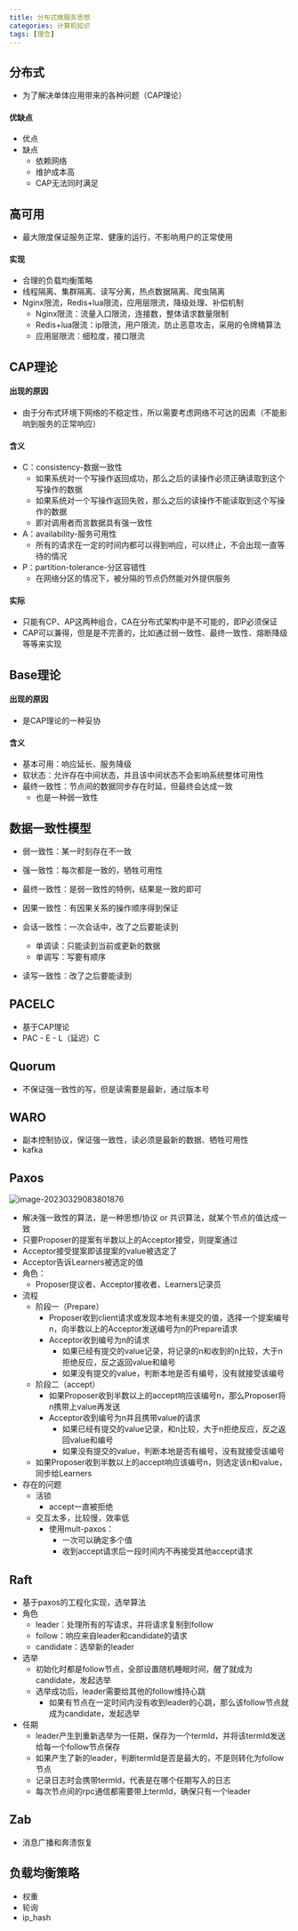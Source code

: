 ```yaml
---
title: 分布式微服务思想
categories: 计算机知识
tags: [理念]
---
```


## 分布式

- 为了解决单体应用带来的各种问题（CAP理论）

#### 优缺点

- 优点
- 缺点
  - 依赖网络
  - 维护成本高
  - CAP无法同时满足

## 高可用

- 最大限度保证服务正常、健康的运行，不影响用户的正常使用

#### 实现

- 合理的负载均衡策略
- 线程隔离、集群隔离、读写分离，热点数据隔离、爬虫隔离
- Nginx限流，Redis+lua限流，应用层限流，降级处理、补偿机制
  - Nginx限流：流量入口限流，连接数，整体请求数量限制
  - Redis+lua限流：ip限流，用户限流，防止恶意攻击，采用的令牌桶算法
  - 应用层限流：细粒度，接口限流

## CAP理论

#### 出现的原因

- 由于分布式环境下网络的不稳定性，所以需要考虑网络不可达的因素（不能影响到服务的正常响应）

#### 含义

- C：consistency-数据一致性
  - 如果系统对一个写操作返回成功，那么之后的读操作必须正确读取到这个写操作的数据
  - 如果系统对一个写操作返回失败，那么之后的读操作不能读取到这个写操作的数据
  - 即对调用者而言数据具有强一致性
- A：availability-服务可用性
  - 所有的请求在一定的时间内都可以得到响应，可以终止，不会出现一直等待的情况
- P：partition-tolerance-分区容错性
  - 在网络分区的情况下，被分隔的节点仍然能对外提供服务

#### 实际

- 只能有CP、AP这两种组合，CA在分布式架构中是不可能的，即P必须保证
- CAP可以兼得，但是是不完善的，比如通过弱一致性、最终一致性、熔断降级等等来实现

## Base理论

#### 出现的原因

- 是CAP理论的一种妥协

#### 含义

- 基本可用：响应延长、服务降级
- 软状态：允许存在中间状态，并且该中间状态不会影响系统整体可用性
- 最终一致性：节点间的数据同步存在时延，但最终会达成一致
  - 也是一种弱一致性

## 数据一致性模型

- 弱一致性：某一时刻存在不一致
- 强一致性：每次都是一致的，牺牲可用性
- 最终一致性：是弱一致性的特例，结果是一致的即可
- 因果一致性：有因果关系的操作顺序得到保证
- 会话一致性：一次会话中，改了之后要能读到
  - 单调读：只能读到当前或更新的数据
  - 单调写：写要有顺序

- 读写一致性：改了之后要能读到

## PACELC

- 基于CAP理论
- PAC - E - L（延迟）C

## Quorum

- 不保证强一致性的写，但是读需要是最新，通过版本号

## WARO

- 副本控制协议，保证强一致性，读必须是最新的数据、牺牲可用性
- kafka

## Paxos

![image-20230329083801876](/../../../images/image-20230329083801876.png)

- 解决强一致性的算法，是一种思想/协议 or 共识算法，就某个节点的值达成一致
- 只要Proposer的提案有半数以上的Acceptor接受，则提案通过
- Acceptor接受提案即该提案的value被选定了
- Acceptor告诉Learners被选定的值
- 角色：
  - Proposer提议者、Acceptor接收者、Learners记录员
- 流程
  - 阶段一（Prepare）
    - Proposer收到client请求或发现本地有未提交的值，选择一个提案编号n，向半数以上的Acceptor发送编号为n的Prepare请求
    - Acceptor收到编号为n的请求
      - 如果已经有提交的value记录，将记录的n和收到的n比较，大于n拒绝反应，反之返回value和编号
      - 如果没有提交的value，判断本地是否有编号，没有就接受该编号
  - 阶段二（accept）
    - 如果Proposer收到半数以上的accept响应该编号n，那么Proposer将n携带上value再发送
    - Acceptor收到编号为n并且携带value的请求
      - 如果已经有提交的value记录，和n比较，大于n拒绝反应，反之返回value和编号
      - 如果没有提交的value，判断本地是否有编号，没有就接受该编号
  - 如果Proposer收到半数以上的accept响应该编号n，则选定该n和value，同步给Learners
- 存在的问题
  - 活锁
    - accept一直被拒绝
  - 交互太多，比较慢，效率低
    - 使用mult-paxos：
      - 一次可以确定多个值
      - 收到accept请求后一段时间内不再接受其他accept请求

## Raft

- 基于paxos的工程化实现，选举算法
- 角色
  - leader：处理所有的写请求，并将请求复制到follow
  - follow：响应来自leader和candidate的请求
  - candidate：选举新的leader
- 选举
  - 初始化时都是follow节点，全部设置随机睡眠时间，醒了就成为candidate，发起选举
  - 选举成功后，leader需要给其他的follow维持心跳
    - 如果有节点在一定时间内没有收到leader的心跳，那么该follow节点就成为candidate，发起选举
- 任期
  - leader产生到重新选举为一任期，保存为一个termId，并将该termId发送给每一个follow节点保存
  - 如果产生了新的leader，判断termId是否是最大的，不是则转化为follow节点
  - 记录日志时会携带termId，代表是在哪个任期写入的日志
  - 每次节点间的rpc通信都需要带上termId，确保只有一个leader

## Zab

- 消息广播和奔溃恢复

## 负载均衡策略

- 权重
- 轮询
- ip_hash